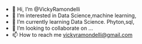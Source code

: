 - 👋 Hi, I’m @VickyRamondelli
- 👀 I’m interested in Data Science,machine learning, 
- 🌱 I’m currently learning Data Science. Phyton,sql,
- 💞️ I’m looking to collaborate on ...
- 📫 How to reach me vickyramondelli@gmail.com

<!---
VickyRamondelli/VickyRamondelli is a ✨ special ✨ repository because its `README.md` (this file) appears on your GitHub profile.
You can click the Preview link to take a look at your changes.
--->
